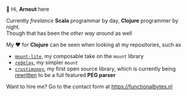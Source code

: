 👋 Hi, **Arnout** here

Currently _freelance_ **Scala** programmar by day, **Clojure** programmer by night.  
Though that has been the _other way around_ as well

My ❤️ for **Clojure** can be seen when looking at my repositories, such as

- [`mount-lite`](https://github.com/aroemers/mount-lite), my composable take on the `mount` library
- [`redelay`](https://github.com/aroemers/redelay), my simpler `mount`
- [`crustimoney`](https://github.com/aroemers/crustimoney), my first open source library, which is currently being [rewritten](https://github.com/aroemers/crustimoney/tree/v2) to be a full featured **PEG parser**

Want to hire me? Go to the contact form at https://functionalbytes.nl

<!---
aroemers/aroemers is a ✨ special ✨ repository because its `README.md` (this file) appears on your GitHub profile.
You can click the Preview link to take a look at your changes.
--->

